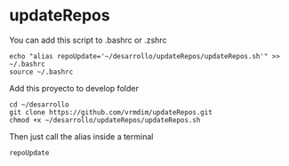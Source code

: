 # updateRepos

You can add this script to .bashrc or .zshrc

```
echo "alias repoUpdate='~/desarrollo/updateRepos/updateRepos.sh'" >> ~/.bashrc
source ~/.bashrc
```

Add this proyecto to develop folder
```
cd ~/desarrollo
git clone https://github.com/vrmdim/updateRepos.git
chmod +x ~/desarrollo/updateRepos/updateRepos.sh
```

Then just call the alias inside a terminal
```
repoUpdate
```
